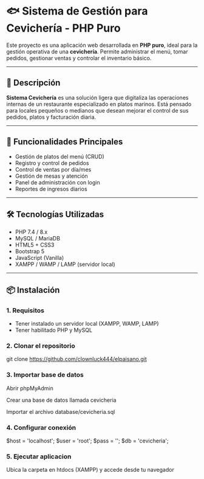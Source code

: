 # 🐟 Sistema de Gestión para Cevichería - PHP Puro

Este proyecto es una aplicación web desarrollada en **PHP puro**, ideal para la gestión operativa de una **cevichería**. Permite administrar el menú, tomar pedidos, gestionar ventas y controlar el inventario básico.

---

## 📌 Descripción

**Sistema Cevichería** es una solución ligera que digitaliza las operaciones internas de un restaurante especializado en platos marinos. Está pensado para locales pequeños o medianos que desean mejorar el control de sus pedidos, platos y facturación diaria.

---

## 🍤 Funcionalidades Principales

- Gestión de platos del menú (CRUD)
- Registro y control de pedidos
- Control de ventas por día/mes
- Gestión de mesas y atención
- Panel de administración con login
- Reportes de ingresos diarios

---

## 🛠️ Tecnologías Utilizadas

- PHP 7.4 / 8.x
- MySQL / MariaDB
- HTML5 + CSS3
- Bootstrap 5
- JavaScript (Vanilla)
- XAMPP / WAMP / LAMP (servidor local)

---

## 📦 Instalación

### 1. Requisitos

- Tener instalado un servidor local (XAMPP, WAMP, LAMP)
- Tener habilitado PHP y MySQL

### 2. Clonar el repositorio

git clone https://github.com/clownluck444/elpaisano.git

### 3. Importar base de datos
Abrir phpMyAdmin

Crear una base de datos llamada cevicheria

Importar el archivo database/cevicheria.sql

### 4. Configurar conexión
$host = 'localhost';
$user = 'root';
$pass = '';
$db   = 'cevicheria';
### 5. Ejecutar aplicacion
Ubica la carpeta en htdocs (XAMPP) y accede desde tu navegador
